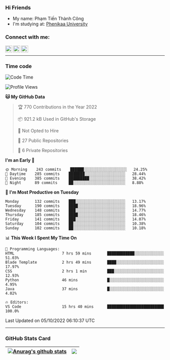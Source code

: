 ### Hi Friends

- My name: Phạm Tiến Thành Công
- I'm studying at: [Phenikaa University]


### Connect with me:
[<img align="left" alt="PhamTienThanhCong | Facebook" width="22px" src="https://upload.wikimedia.org/wikipedia/commons/thumb/1/16/Facebook-icon-1.png/640px-Facebook-icon-1.png" />][facebook]
[<img align="left" alt="PhamTienThanhCong | Zalo" width="22px" src="https://www.anphatpc.com.vn/template/anphat_2020v2/images/icon-zalo.jpg" />][zalo]
[<img align="left" alt="PhamTienThanhCong | LinkedIn" width="22px" src="https://cdn3.iconfinder.com/data/icons/inficons/512/linkedin.png" />][linkedin]

<br />

---

### Time code

<!--START_SECTION:waka-->
![Code Time](http://img.shields.io/badge/Code%20Time-588%20hrs%203%20mins-blue)

![Profile Views](http://img.shields.io/badge/Profile%20Views-13-blue)

**🐱 My GitHub Data** 

> 🏆 770 Contributions in the Year 2022
 > 
> 📦 921.2 kB Used in GitHub's Storage 
 > 
> 🚫 Not Opted to Hire
 > 
> 📜 27 Public Repositories 
 > 
> 🔑 6 Private Repositories  
 > 
**I'm an Early 🐤** 

```text
🌞 Morning    243 commits    ██████░░░░░░░░░░░░░░░░░░░   24.25% 
🌆 Daytime    285 commits    ███████░░░░░░░░░░░░░░░░░░   28.44% 
🌃 Evening    385 commits    █████████░░░░░░░░░░░░░░░░   38.42% 
🌙 Night      89 commits     ██░░░░░░░░░░░░░░░░░░░░░░░   8.88%

```
📅 **I'm Most Productive on Tuesday** 

```text
Monday       132 commits    ███░░░░░░░░░░░░░░░░░░░░░░   13.17% 
Tuesday      190 commits    ████░░░░░░░░░░░░░░░░░░░░░   18.96% 
Wednesday    148 commits    ███░░░░░░░░░░░░░░░░░░░░░░   14.77% 
Thursday     185 commits    ████░░░░░░░░░░░░░░░░░░░░░   18.46% 
Friday       141 commits    ███░░░░░░░░░░░░░░░░░░░░░░   14.07% 
Saturday     104 commits    ██░░░░░░░░░░░░░░░░░░░░░░░   10.38% 
Sunday       102 commits    ██░░░░░░░░░░░░░░░░░░░░░░░   10.18%

```


📊 **This Week I Spent My Time On** 

```text
💬 Programming Languages: 
HTML                     7 hrs 59 mins       ████████████░░░░░░░░░░░░░   51.03% 
Blade Template           2 hrs 49 mins       ████░░░░░░░░░░░░░░░░░░░░░   17.97% 
CSS                      2 hrs 1 min         ███░░░░░░░░░░░░░░░░░░░░░░   12.93% 
Python                   46 mins             █░░░░░░░░░░░░░░░░░░░░░░░░   4.95% 
Java                     37 mins             █░░░░░░░░░░░░░░░░░░░░░░░░   4.02%

🔥 Editors: 
VS Code                  15 hrs 40 mins      █████████████████████████   100.0%

```


 Last Updated on 05/10/2022 06:10:37 UTC
<!--END_SECTION:waka-->

---

### GitHub Stats Card

| <a href="https://github.com/phamtienthanhcong"><img align="center" src="https://github-readme-stats.vercel.app/api?username=PhamTienThanhCong&show_icons=true&include_all_commits=true&theme=buefy&hide_border=true&theme=ocean_dark" alt="Anurag's github stats" /></a> | <a href="https://github.com/phamtienthanhcong"><img align="center" src="https://github-readme-stats.vercel.app/api/top-langs/?username=PhamTienThanhCong&layout=compact&theme=buefy&hide_border=true&theme=ocean_dark" /></a> |
| ------------- | ------------- |

[Phenikaa University]: https://phenikaa-uni.edu.vn/vi
[facebook]: https://www.facebook.com/phamtienthanhcong
[linkedin]: https://linkedin.com/in/phamtienthanhcong
[zalo]: https://zalo.me/0396396332
[tiktok]: https://www.tiktok.com/@phamtienthanhcong
[web]: https://github.com/PhamTienThanhCong/web_dev
[min project]: https://github.com/PhamTienThanhCong/Project-Of-Web
[c and cpp]: https://github.com/PhamTienThanhCong/Code_C_and_Cpro
[python]: https://github.com/PhamTienThanhCong/Python_beginer
